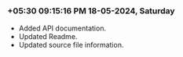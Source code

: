 

#
### **+05:30 09:15:16 PM 18-05-2024, Saturday**

  * Added API documentation.
  * Updated Readme.
  * Updated source file information.
